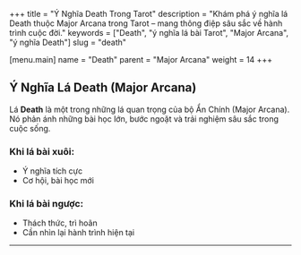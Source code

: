 +++
title = "Ý Nghĩa Death Trong Tarot"
description = "Khám phá ý nghĩa lá Death thuộc Major Arcana trong Tarot – mang thông điệp sâu sắc về hành trình cuộc đời."
keywords = ["Death", "ý nghĩa lá bài Tarot", "Major Arcana", "ý nghĩa Death"]
slug = "death"

[menu.main]
name = "Death"
parent = "Major Arcana"
weight = 14
+++

## Ý Nghĩa Lá Death (Major Arcana)

Lá **Death** là một trong những lá quan trọng của bộ Ẩn Chính (Major Arcana).  
Nó phản ánh những bài học lớn, bước ngoặt và trải nghiệm sâu sắc trong cuộc sống.

### Khi lá bài xuôi:
- Ý nghĩa tích cực  
- Cơ hội, bài học mới  

### Khi lá bài ngược:
- Thách thức, trì hoãn  
- Cần nhìn lại hành trình hiện tại  

---
